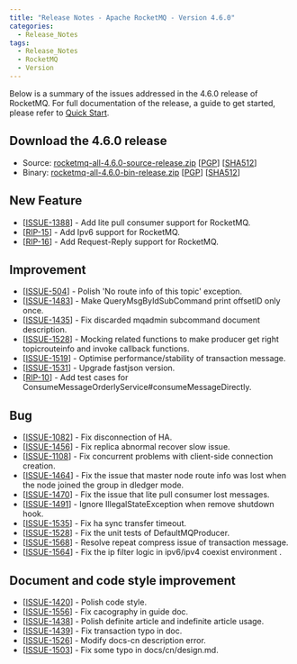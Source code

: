 ```yaml
---
title: "Release Notes - Apache RocketMQ - Version 4.6.0"
categories:
  - Release_Notes
tags:
  - Release_Notes
  - RocketMQ
  - Version
---
```


Below is a summary of the issues addressed in the 4.6.0 release of RocketMQ. For full documentation of the release, a guide to get started, please refer to <a href='/docs/quick-start/'>Quick Start</a>.


<h2> Download the 4.6.0 release</h2>
    
* Source: [rocketmq-all-4.6.0-source-release.zip](https://www.apache.org/dyn/closer.cgi?path=rocketmq/4.6.0/rocketmq-all-4.6.0-source-release.zip) [[PGP](https://www.apache.org/dist/rocketmq/4.6.0/rocketmq-all-4.6.0-source-release.zip.asc)] [[SHA512](https://www.apache.org/dist/rocketmq/4.6.0/rocketmq-all-4.6.0-source-release.zip.sha512)]
* Binary: [rocketmq-all-4.6.0-bin-release.zip](https://www.apache.org/dyn/closer.cgi?path=rocketmq/4.6.0/rocketmq-all-4.6.0-bin-release.zip) [[PGP](https://www.apache.org/dist/rocketmq/4.6.0/rocketmq-all-4.6.0-bin-release.zip.asc)] [[SHA512](https://www.apache.org/dist/rocketmq/4.6.0/rocketmq-all-4.6.0-bin-release.zip.sha512)]

## New Feature
<ul>
<li>[<a href='https://github.com/apache/rocketmq/issues/1388'>ISSUE-1388</a>] -  Add lite pull consumer support for RocketMQ.
</li>
<li>[<a href='https://github.com/apache/rocketmq/pull/1413'>RIP-15</a>] -  Add Ipv6 support for RocketMQ.
</li>
<li>[<a href='https://github.com/apache/rocketmq/pull/1422'>RIP-16</a>] -  Add Request-Reply support for RocketMQ.
</li>
</ul>

## Improvement
<ul>
<li>[<a href='https://github.com/apache/rocketmq/issues/504'>ISSUE-504</a>] -  Polish 'No route info of this topic' exception.
</li>
<li>[<a href='https://github.com/apache/rocketmq/issues/1483'>ISSUE-1483</a>] -  Make QueryMsgByIdSubCommand print offsetID only once.
</li>
<li>[<a href='https://github.com/apache/rocketmq/issues/1435'>ISSUE-1435</a>] -  Fix discarded mqadmin subcommand document description.
</li>
<li>[<a href='https://github.com/apache/rocketmq/issues/1528'>ISSUE-1528</a>] -  Mocking related functions to make producer get right topicrouteinfo and invoke callback functions.
</li>
<li>[<a href='https://github.com/apache/rocketmq/issues/1519'>ISSUE-1519</a>] -  Optimise performance/stability of transaction message.
</li>
<li>[<a href='https://github.com/apache/rocketmq/issues/1531'>ISSUE-1531</a>] -  Upgrade fastjson version.
</li>
<li>[<a href='https://github.com/apache/rocketmq/pulls?utf8=%E2%9C%93&q=is%3Apr+is%3Amerged+RIP-10'>RIP-10</a>] -  Add test cases for ConsumeMessageOrderlyService#consumeMessageDirectly.
</li>
</ul>

## Bug
<ul>
<li>[<a href='https://github.com/apache/rocketmq/issues/1082'>ISSUE-1082</a>] -  Fix disconnection of HA. 
</li>
<li>[<a href='https://github.com/apache/rocketmq/issues/1456'>ISSUE-1456</a>] -  Fix replica abnormal recover slow issue.
</li>
<li>[<a href='https://github.com/apache/rocketmq/issues/1108'>ISSUE-1108</a>] -  Fix concurrent problems with client-side connection creation.
</li>
<li>[<a href='https://github.com/apache/rocketmq/issues/1464'>ISSUE-1464</a>] -  Fix the issue that master node route info was lost when the node joined the group in dledger mode.
</li>
<li>[<a href='https://github.com/apache/rocketmq/issues/1470'>ISSUE-1470</a>] -  Fix the issue that lite pull consumer lost messages.
</li>
<li>[<a href='https://github.com/apache/rocketmq/issues/1491'>ISSUE-1491</a>] -  Ignore IllegalStateException when remove shutdown hook.
</li>
<li>[<a href='https://github.com/apache/rocketmq/issues/1535'>ISSUE-1535</a>] -  Fix ha sync transfer timeout.
</li>
<li>[<a href='https://github.com/apache/rocketmq/issues/1528'>ISSUE-1528</a>] -  Fix the unit tests of DefaultMQProducer.
</li>
<li>[<a href='https://github.com/apache/rocketmq/issues/1568'>ISSUE-1568</a>] -  Resolve repeat compress issue of transaction message.
</li>
<li>[<a href='https://github.com/apache/rocketmq/issues/1564'>ISSUE-1564</a>] -  Fix the ip filter logic in ipv6/ipv4 coexist environment .
</li>
</ul>

## Document  and code style improvement
<ul>
<li>[<a href='https://github.com/apache/rocketmq/issues/1420'>ISSUE-1420</a>] -  Polish code style. 
</li>
<li>[<a href='https://github.com/apache/rocketmq/issues/1556'>ISSUE-1556</a>] -  Fix cacography in guide doc.
</li>
<li>[<a href='https://github.com/apache/rocketmq/issues/1438'>ISSUE-1438</a>] -  Polish definite article and indefinite article usage.
</li>
<li>[<a href='https://github.com/apache/rocketmq/issues/1439'>ISSUE-1439</a>] -  Fix transaction typo in doc.
</li>
<li>[<a href='https://github.com/apache/rocketmq/issues/1526'>ISSUE-1526</a>] -  Modify docs-cn description error.
</li>
<li>[<a href='https://github.com/apache/rocketmq/issues/1503'>ISSUE-1503</a>] -  Fix some typo in docs/cn/design.md.
</li>
</ul>
                                        
            


